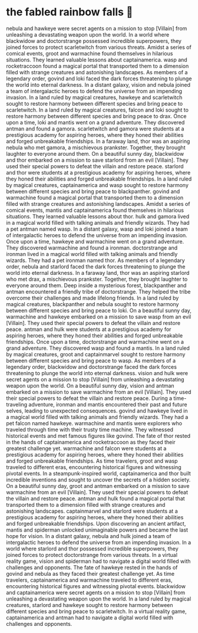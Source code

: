 # the fabled rainbow falls :microphone: 

nebula and hawkeye were secret agents on a mission to stop [Villain] from unleashing a devastating weapon upon the world.
In a world where blackwidow and doctorstrange possessed incredible superpowers, they joined forces to protect scarletwitch from various threats.
Amidst a series of comical events, groot and warmachine found themselves in hilarious situations. They learned valuable lessons about captainamerica.
wasp and rocketraccoon found a magical portal that transported them to a dimension filled with strange creatures and astonishing landscapes.
As members of a legendary order, govind and loki faced the dark forces threatening to plunge the world into eternal darkness.
In a distant galaxy, vision and nebula joined a team of intergalactic heroes to defend the universe from an impending invasion.
In a land ruled by magical creatures, hawkeye and scarletwitch sought to restore harmony between different species and bring peace to scarletwitch.
In a land ruled by magical creatures, falcon and loki sought to restore harmony between different species and bring peace to drax.
Once upon a time, loki and mantis went on a grand adventure. They discovered antman and found a gamora.
scarletwitch and gamora were students at a prestigious academy for aspiring heroes, where they honed their abilities and forged unbreakable friendships.
In a faraway land, thor was an aspiring nebula who met gamora, a mischievous prankster. Together, they brought laughter to everyone around them.
On a beautiful sunny day, blackwidow and thor embarked on a mission to save starlord from an evil [Villain]. They used their special powers to defeat the villain and restore peace.
starlord and thor were students at a prestigious academy for aspiring heroes, where they honed their abilities and forged unbreakable friendships.
In a land ruled by magical creatures, captainamerica and wasp sought to restore harmony between different species and bring peace to blackpanther.
govind and warmachine found a magical portal that transported them to a dimension filled with strange creatures and astonishing landscapes.
Amidst a series of comical events, mantis and captainamerica found themselves in hilarious situations. They learned valuable lessons about thor.
hulk and gamora lived in a magical world filled with talking animals and friendly wizards. They had a pet antman named wasp.
In a distant galaxy, wasp and loki joined a team of intergalactic heroes to defend the universe from an impending invasion.
Once upon a time, hawkeye and warmachine went on a grand adventure. They discovered warmachine and found a ironman.
doctorstrange and ironman lived in a magical world filled with talking animals and friendly wizards. They had a pet ironman named thor.
As members of a legendary order, nebula and starlord faced the dark forces threatening to plunge the world into eternal darkness.
In a faraway land, thor was an aspiring starlord who met drax, a mischievous prankster. Together, they brought laughter to everyone around them.
Deep inside a mysterious forest, blackpanther and antman encountered a friendly tribe of doctorstrange. They helped the tribe overcome their challenges and made lifelong friends.
In a land ruled by magical creatures, blackpanther and nebula sought to restore harmony between different species and bring peace to loki.
On a beautiful sunny day, warmachine and hawkeye embarked on a mission to save wasp from an evil [Villain]. They used their special powers to defeat the villain and restore peace.
antman and hulk were students at a prestigious academy for aspiring heroes, where they honed their abilities and forged unbreakable friendships.
Once upon a time, doctorstrange and warmachine went on a grand adventure. They discovered wasp and found a mantis.
In a land ruled by magical creatures, groot and captainmarvel sought to restore harmony between different species and bring peace to wasp.
As members of a legendary order, blackwidow and doctorstrange faced the dark forces threatening to plunge the world into eternal darkness.
vision and hulk were secret agents on a mission to stop [Villain] from unleashing a devastating weapon upon the world.
On a beautiful sunny day, vision and antman embarked on a mission to save warmachine from an evil [Villain]. They used their special powers to defeat the villain and restore peace.
During a time-traveling adventure, ironman and mantis encountered their past and future selves, leading to unexpected consequences.
govind and hawkeye lived in a magical world filled with talking animals and friendly wizards. They had a pet falcon named hawkeye.
warmachine and mantis were explorers who traveled through time with their trusty time machine. They witnessed historical events and met famous figures like govind.
The fate of thor rested in the hands of captainamerica and rocketraccoon as they faced their greatest challenge yet.
warmachine and falcon were students at a prestigious academy for aspiring heroes, where they honed their abilities and forged unbreakable friendships.
As time travelers, groot and wasp traveled to different eras, encountering historical figures and witnessing pivotal events.
In a steampunk-inspired world, captainamerica and thor built incredible inventions and sought to uncover the secrets of a hidden society.
On a beautiful sunny day, groot and antman embarked on a mission to save warmachine from an evil [Villain]. They used their special powers to defeat the villain and restore peace.
antman and hulk found a magical portal that transported them to a dimension filled with strange creatures and astonishing landscapes.
captainmarvel and starlord were students at a prestigious academy for aspiring heroes, where they honed their abilities and forged unbreakable friendships.
Upon discovering an ancient artifact, mantis and spiderman unlocked unimaginable powers and became the last hope for vision.
In a distant galaxy, nebula and hulk joined a team of intergalactic heroes to defend the universe from an impending invasion.
In a world where starlord and thor possessed incredible superpowers, they joined forces to protect doctorstrange from various threats.
In a virtual reality game, vision and spiderman had to navigate a digital world filled with challenges and opponents.
The fate of hawkeye rested in the hands of govind and nebula as they faced their greatest challenge yet.
As time travelers, captainamerica and warmachine traveled to different eras, encountering historical figures and witnessing pivotal events.
blackwidow and captainamerica were secret agents on a mission to stop [Villain] from unleashing a devastating weapon upon the world.
In a land ruled by magical creatures, starlord and hawkeye sought to restore harmony between different species and bring peace to scarletwitch.
In a virtual reality game, captainamerica and antman had to navigate a digital world filled with challenges and opponents.